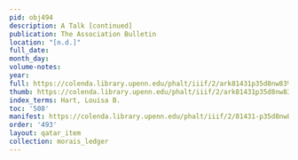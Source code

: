 ```yaml
---
pid: obj494
description: A Talk [continued]
publication: The Association Bulletin
location: "[n.d.]"
full_date:
month_day:
volume-notes:
year:
full: https://colenda.library.upenn.edu/phalt/iiif/2/ark81431p35d8nw83%2FSHA256E-s6953404--894d8b00ccd4eaee90f87f2bf3a9aa993b7569f9fb6d42f960be31ec20bd7b4d.jpeg/full/3500,/0/default.jpg
thumb: https://colenda.library.upenn.edu/phalt/iiif/2/ark81431p35d8nw83%2FSHA256E-s6953404--894d8b00ccd4eaee90f87f2bf3a9aa993b7569f9fb6d42f960be31ec20bd7b4d.jpeg/full/!200,200/0/default.jpg
index_terms: Hart, Louisa B.
toc: '508'
manifest: https://colenda.library.upenn.edu/phalt/iiif/2/81431-p35d8nw83/manifest
order: '493'
layout: qatar_item
collection: morais_ledger
---
```

